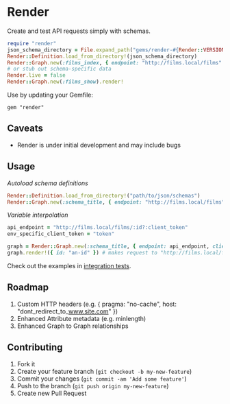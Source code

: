 # Render

Create and test API requests simply with schemas.

```ruby
require "render"
json_schema_directory = File.expand_path("gems/render-#{Render::VERSION}/spec/support/schemas", ENV["GEM_HOME"])
Render::Definition.load_from_directory!(json_schema_directory)
Render::Graph.new(:films_index, { endpoint: "http://films.local/films" }).render!
# or stub out schema-specific data
Render.live = false
Render::Graph.new(:films_show).render!
```

Use by updating your Gemfile:

    gem "render"

## Caveats

- Render is under initial development and may include bugs

## Usage

*Autoload schema definitions*

```ruby
Render::Definition.load_from_directory!("path/to/json/schemas")
Render::Graph.new(:schema_title, { endpoint: "http://films.local/films" }).render!
```

*Variable interpolation*

```ruby
api_endpoint = "http://films.local/films/:id?:client_token"
env_specific_client_token = "token"

graph = Render::Graph.new(:schema_title, { endpoint: api_endpoint, client_token: env_specific_client_token })
graph.render!({ id: "an-id" }) # makes request to "http://films.local/films/an-id?client_token=token"
```

Check out the examples in [integration tests](spec/integration/).

## Roadmap

1. Custom HTTP headers (e.g. { pragma: "no-cache", host: "dont_redirect_to_www.site.com" })
2. Enhanced Attribute metadata (e.g. minlength)
3. Enhanced Graph to Graph relationships

## Contributing

1. Fork it
2. Create your feature branch (`git checkout -b my-new-feature`)
3. Commit your changes (`git commit -am 'Add some feature'`)
4. Push to the branch (`git push origin my-new-feature`)
5. Create new Pull Request

